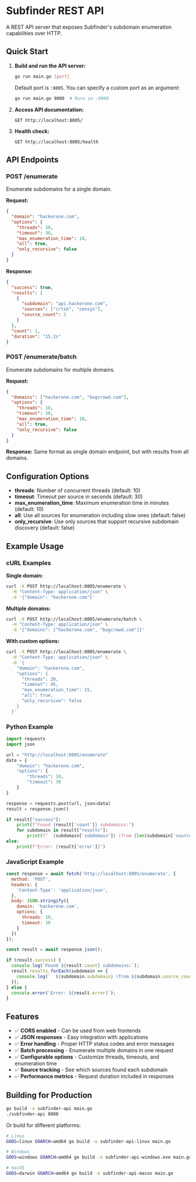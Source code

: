 # Subfinder REST API

A REST API server that exposes Subfinder's subdomain enumeration capabilities over HTTP.

## Quick Start

1. **Build and run the API server:**
   ```bash
   go run main.go [port]
   ```
   
   Default port is `:8005`. You can specify a custom port as an argument:
   ```bash
   go run main.go 9000  # Runs on :9000
   ```

2. **Access API documentation:**
   ```
   GET http://localhost:8005/
   ```

3. **Health check:**
   ```
   GET http://localhost:8005/health
   ```

## API Endpoints

### POST /enumerate
Enumerate subdomains for a single domain.

**Request:**
```json
{
  "domain": "hackerone.com",
  "options": {
    "threads": 10,
    "timeout": 30,
    "max_enumeration_time": 10,
    "all": true,
    "only_recursive": false
  }
}
```

**Response:**
```json
{
  "success": true,
  "results": [
    {
      "subdomain": "api.hackerone.com",
      "sources": ["crtsh", "censys"],
      "source_count": 2
    }
  ],
  "count": 1,
  "duration": "15.2s"
}
```

### POST /enumerate/batch
Enumerate subdomains for multiple domains.

**Request:**
```json
{
  "domains": ["hackerone.com", "bugcrowd.com"],
  "options": {
    "threads": 10,
    "timeout": 30,
    "max_enumeration_time": 10,
    "all": true,
    "only_recursive": false
  }
}
```

**Response:** Same format as single domain endpoint, but with results from all domains.

## Configuration Options

- **threads**: Number of concurrent threads (default: 10)
- **timeout**: Timeout per source in seconds (default: 30)
- **max_enumeration_time**: Maximum enumeration time in minutes (default: 10)
- **all**: Use all sources for enumeration including slow ones (default: false)
- **only_recursive**: Use only sources that support recursive subdomain discovery (default: false)

## Example Usage

### cURL Examples

**Single domain:**
```bash
curl -X POST http://localhost:8005/enumerate \
  -H "Content-Type: application/json" \
  -d '{"domain": "hackerone.com"}'
```

**Multiple domains:**
```bash
curl -X POST http://localhost:8005/enumerate/batch \
  -H "Content-Type: application/json" \
  -d '{"domains": ["hackerone.com", "bugcrowd.com"]}'
```

**With custom options:**
```bash
curl -X POST http://localhost:8005/enumerate \
  -H "Content-Type: application/json" \
  -d '{
    "domain": "hackerone.com",
    "options": {
      "threads": 20,
      "timeout": 45,
      "max_enumeration_time": 15,
      "all": true,
      "only_recursive": false
    }
  }'
```

### Python Example

```python
import requests
import json

url = "http://localhost:8005/enumerate"
data = {
    "domain": "hackerone.com",
    "options": {
        "threads": 10,
        "timeout": 30
    }
}

response = requests.post(url, json=data)
result = response.json()

if result["success"]:
    print(f"Found {result['count']} subdomains:")
    for subdomain in result["results"]:
        print(f"  {subdomain['subdomain']} (from {len(subdomain['sources'])} sources)")
else:
    print(f"Error: {result['error']}")
```

### JavaScript Example

```javascript
const response = await fetch('http://localhost:8005/enumerate', {
  method: 'POST',
  headers: {
    'Content-Type': 'application/json',
  },
  body: JSON.stringify({
    domain: 'hackerone.com',
    options: {
      threads: 10,
      timeout: 30
    }
  })
});

const result = await response.json();

if (result.success) {
  console.log(`Found ${result.count} subdomains:`);
  result.results.forEach(subdomain => {
    console.log(`  ${subdomain.subdomain} (from ${subdomain.source_count} sources)`);
  });
} else {
  console.error(`Error: ${result.error}`);
}
```

## Features

- ✅ **CORS enabled** - Can be used from web frontends
- ✅ **JSON responses** - Easy integration with applications
- ✅ **Error handling** - Proper HTTP status codes and error messages
- ✅ **Batch processing** - Enumerate multiple domains in one request
- ✅ **Configurable options** - Customize threads, timeouts, and enumeration time
- ✅ **Source tracking** - See which sources found each subdomain
- ✅ **Performance metrics** - Request duration included in responses

## Building for Production

```bash
go build -o subfinder-api main.go
./subfinder-api 8080
```

Or build for different platforms:
```bash
# Linux
GOOS=linux GOARCH=amd64 go build -o subfinder-api-linux main.go

# Windows
GOOS=windows GOARCH=amd64 go build -o subfinder-api-windows.exe main.go

# macOS
GOOS=darwin GOARCH=amd64 go build -o subfinder-api-macos main.go
```